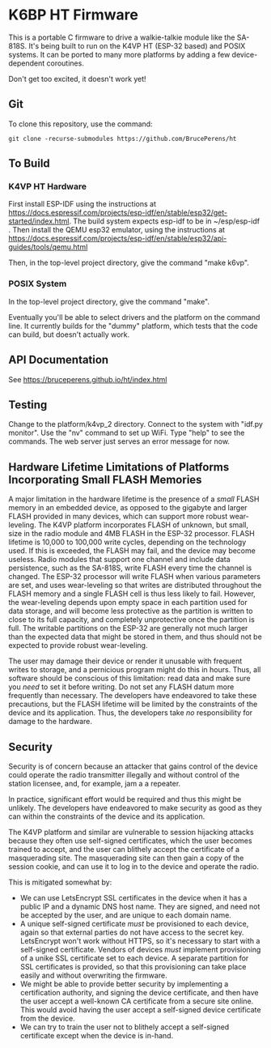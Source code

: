 # K6BP HT Firmware
This is a portable C firmware to drive a walkie-talkie module
like the SA-818S. It's being built to run on the K4VP HT (ESP-32 based) and
POSIX systems. It can be ported to many more platforms by adding a few
device-dependent coroutines.

Don't get too excited, it doesn't work yet!

## Git
To clone this repository, use the command:

    git clone -recurse-submodules https://github.com/BrucePerens/ht

## To Build
### K4VP HT Hardware
First install ESP-IDF using the instructions at
https://docs.espressif.com/projects/esp-idf/en/stable/esp32/get-started/index.html.
The build system expects esp-idf to be in ~/esp/esp-idf .
Then install the QEMU esp32 emulator, using the instructions at
https://docs.espressif.com/projects/esp-idf/en/stable/esp32/api-guides/tools/qemu.html


Then, in the top-level project directory, give the command "make k6vp".

### POSIX System
In the top-level project directory, give the command "make".

Eventually you'll be able to select drivers and the platform on the command line.
It currently builds for the "dummy" platform, which tests that the code can build,
but doesn't actually work.

## API Documentation
See https://bruceperens.github.io/ht/index.html

## Testing
Change to the platform/k4vp_2 directory.
Connect to the system with "idf.py monitor". Use the "nv" command to set up WiFi.
Type "help" to see the commands. The web server just serves an error message for now.

## Hardware Lifetime Limitations of Platforms Incorporating Small FLASH Memories
A major limitation in the hardware lifetime is the presence of a _small_
FLASH memory in an embedded device, as opposed to the gigabyte and
larger FLASH provided in many devices, which can support more robust
wear-leveling. The K4VP platform incorporates FLASH of unknown,
but small, size in the radio module and 4MB FLASH in the ESP-32
processor. FLASH lifetime is 10,000 to 100,000 write cycles, depending
on the technology used. If this is exceeded, the FLASH may fail, and
the device may become useless. Radio modules that support one channel
and include data persistence, such as the SA-818S, write FLASH every
time the channel is changed. The ESP-32 processor will write FLASH
when various parameters are set, and uses wear-leveling so that writes
are distributed throughout the FLASH memory and a single FLASH cell is
thus less likely to fail. However, the wear-leveling depends upon empty
space in each partition used for data storage, and will become less
protective as the partition is written to close to its full capacity,
and completely unprotective once the partition is full. The writable
partitions on the ESP-32 are generally not much larger than the expected
data that might be stored in them, and thus should not be expected to
provide robust wear-leveling.

The user may damage their device or render it unusable with frequent writes to
storage, and a pernicious program might do this in hours. Thus, all software
should be conscious of this limitation: read data and make sure you _need_ to set
it before writing. Do not set any FLASH datum more frequently than necessary.
The developers have endeavored to take these precautions, but the FLASH
lifetime will be limited by the constraints of the device and its application.
Thus, the developers take _no_ responsibility for damage to the hardware.

## Security
Security is of concern because an attacker that gains control of the device could
operate the radio transmitter illegally and without control of the station licensee,
and, for example, jam a a repeater.

In practice, significant effort would be required and thus this might be unlikely.
The developers have endeavored to make security as good as they can within the
constraints of the device and its application.

The K4VP platform and similar are vulnerable to session hijacking attacks
because they often use self-signed certificates, which the user becomes trained
to accept, and the user can blithely accept the certificate of a masquerading
site.  The masquerading site can then gain a copy of the session cookie, and can
use it to log in to the device and operate the radio.

This is mitigated somewhat by:
* We can use LetsEncrypt SSL certificates in the device when it has a public IP
  and a dynamic DNS host name. They are signed, and need not be accepted by the
  user, and are unique to each domain name.
* A unique self-signed certificate _must_ be provisioned to each device, again so
  that external parties do not have access to the secret key. LetsEncrypt won't work
  without HTTPS, so it's necessary to start with a self-signed certificate.
  Vendors of devices _must_ implement provisioning of a unike SSL certificate set
  to each device. A separate partition for SSL certificates is provided, so that this
  provisioning can take place easily and without overwriting the firmware.
* We might be able to provide better security by implementing a certification
  authority, and signing the device certificate, and then have the user accept a
  well-known CA certificate from a secure site online. This would avoid having
  the user accept a self-signed device certificate from the device.
* We can try to train the user not to blithely accept a self-signed certificate
  except when the device is in-hand.
